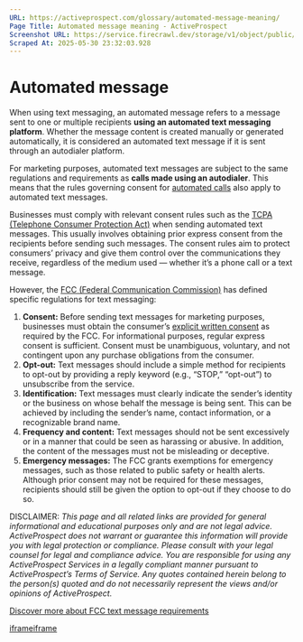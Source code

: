 ```yaml
---
URL: https://activeprospect.com/glossary/automated-message-meaning/
Page Title: Automated message meaning - ActiveProspect
Screenshot URL: https://service.firecrawl.dev/storage/v1/object/public/media/screenshot-f3142e9a-69e1-4a99-b954-39cde53b081a.png
Scraped At: 2025-05-30 23:32:03.928
---
```

# Automated message

When using text messaging, an automated message refers to a message sent to one or multiple recipients **using an automated text messaging platform**. Whether the message content is created manually or generated automatically, it is considered an automated text message if it is sent through an autodialer platform.

For marketing purposes, automated text messages are subject to the same regulations and requirements as **calls made using an autodialer**. This means that the rules governing consent for [automated calls](https://activeprospect.com/blog/what-is-a-robocall/) also apply to automated text messages.

Businesses must comply with relevant consent rules such as the [TCPA (Telephone Consumer Protection Act)](https://activeprospect.com/glossary/tcpa/) when sending automated text messages. This usually involves obtaining prior express consent from the recipients before sending such messages. The consent rules aim to protect consumers’ privacy and give them control over the communications they receive, regardless of the medium used — whether it’s a phone call or a text message.

However, the [FCC (Federal Communication Commission)](https://activeprospect.com/glossary/what-does-fcc-mean/) has defined specific regulations for text messaging:

1. **Consent:** Before sending text messages for marketing purposes, businesses must obtain the consumer’s [explicit written consent](https://activeprospect.com/blog/express-written-consent/) as required by the FCC. For informational purposes, regular express consent is sufficient. Consent must be unambiguous, voluntary, and not contingent upon any purchase obligations from the consumer.
2. **Opt-out:** Text messages should include a simple method for recipients to opt-out by providing a reply keyword (e.g., “STOP,” “opt-out”) to unsubscribe from the service.
3. **Identification:** Text messages must clearly indicate the sender’s identity or the business on whose behalf the message is being sent. This can be achieved by including the sender’s name, contact information, or a recognizable brand name.
4. **Frequency and content:** Text messages should not be sent excessively or in a manner that could be seen as harassing or abusive. In addition, the content of the messages must not be misleading or deceptive.
5. **Emergency messages:** The FCC grants exemptions for emergency messages, such as those related to public safety or health alerts. Although prior consent may not be required for these messages, recipients should still be given the option to opt-out if they choose to do so.

DISCLAIMER: _This page and all related links are provided for general informational and educational purposes only and are not legal advice. ActiveProspect does not warrant or guarantee this information will provide you with legal protection or compliance. Please consult with your legal counsel for legal and compliance advice. You are responsible for using any ActiveProspect Services in a legally compliant manner pursuant to ActiveProspect’s Terms of Service. Any quotes contained herein belong to the person(s) quoted and do not necessarily represent the views and/or opinions of ActiveProspect._

[Discover more about FCC text message requirements](https://activeprospect.com/blog/how-new-fcc-sms-update-affects-marketing/)

[iframe](https://td.doubleclick.net/td/rul/1064715784?random=1748647916973&cv=11&fst=1748647916973&fmt=3&bg=ffffff&guid=ON&async=1&gtm=45be55s2v890149784z86705227za200zb6705227&gcd=13l3l3l3l1l1&dma=0&tag_exp=101509157~103116026~103200004~103233427~103252644~103252646~103351866~103351868~104481633~104481635~104559073~104559075~104573694~104612245~104612247&ptag_exp=101509157~103116026~103200004~103233427~103252644~103252646~103351869~103351871~104481633~104481635~104559073~104559075~104612245~104612247&u_w=1280&u_h=720&url=https%3A%2F%2Factiveprospect.com%2Fglossary%2Fautomated-message-meaning%2F&_ng=1&hn=www.googleadservices.com&frm=0&tiba=Automated%20message%20meaning%20-%20ActiveProspect&npa=0&pscdl=noapi&auid=494825952.1748647916&uaa=x86&uab=64&uafvl=Chromium%3B131.0.6778.33%7CNot_A%2520Brand%3B24.0.0.0&uamb=0&uam=&uap=Windows&uapv=10.0&uaw=0&fledge=1&data=event%3Dgtag.config)[iframe](https://td.doubleclick.net/td/rul/1064715784?random=1748647917138&cv=11&fst=1748647917138&fmt=3&bg=ffffff&guid=ON&async=1&gtm=45be55s2v890149784z86705227za200zb6705227&gcd=13l3l3l3l1l1&dma=0&tag_exp=101509157~103116026~103200004~103233427~103252644~103252646~103351866~103351868~104481633~104481635~104559073~104559075~104573694~104612245~104612247&ptag_exp=101509157~103116026~103200004~103233427~103252644~103252646~103351869~103351871~104481633~104481635~104559073~104559075~104612245~104612247&u_w=1280&u_h=720&url=https%3A%2F%2Factiveprospect.com%2Fglossary%2Fautomated-message-meaning%2F&_ng=1&hn=www.googleadservices.com&frm=0&tiba=Automated%20message%20meaning%20-%20ActiveProspect&npa=0&pscdl=noapi&auid=494825952.1748647916&uaa=x86&uab=64&uafvl=Chromium%3B131.0.6778.33%7CNot_A%2520Brand%3B24.0.0.0&uamb=0&uam=&uap=Windows&uapv=10.0&uaw=0&fledge=1&_tu=Cg)


